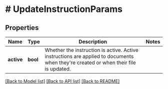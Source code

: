 # # UpdateInstructionParams

## Properties

Name | Type | Description | Notes
------------ | ------------- | ------------- | -------------
**active** | **bool** | Whether the instruction is active. Active instructions are applied to documents when they&#39;re created or when their file is updated. |

[[Back to Model list]](../../README.md#models) [[Back to API list]](../../README.md#endpoints) [[Back to README]](../../README.md)
